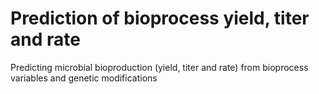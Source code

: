 # Prediction of bioprocess yield, titer and rate

Predicting microbial bioproduction (yield, titer and rate) from bioprocess variables and genetic modifications
